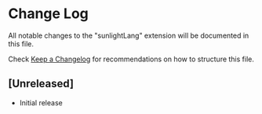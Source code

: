 # Change Log

All notable changes to the "sunlightLang" extension will be documented in this file.

Check [Keep a Changelog](http://keepachangelog.com/) for recommendations on how to structure this file.

## [Unreleased]

- Initial release